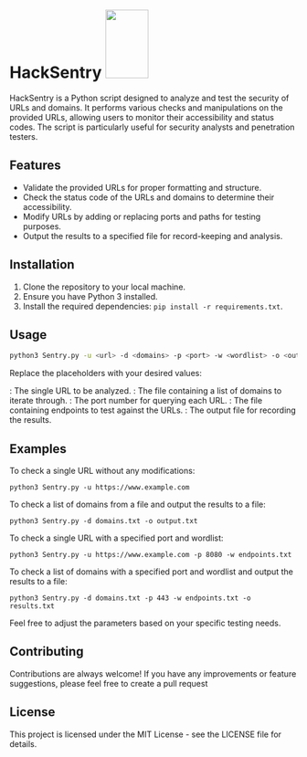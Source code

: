 # HackSentry <img src ="https://github.com/xsudoxx/HackSentry/assets/127046919/46b2cc1d-2ff0-4e44-ae5b-5e15f8f75f71" width = "75" height = "120"/>

HackSentry is a Python script designed to analyze and test the security of URLs and domains. It performs various checks and manipulations on the provided URLs, allowing users to monitor their accessibility and status codes. The script is particularly useful for security analysts and penetration testers.

## Features

- Validate the provided URLs for proper formatting and structure.
- Check the status code of the URLs and domains to determine their accessibility.
- Modify URLs by adding or replacing ports and paths for testing purposes.
- Output the results to a specified file for record-keeping and analysis.

## Installation

1. Clone the repository to your local machine.
2. Ensure you have Python 3 installed.
3. Install the required dependencies: `pip install -r requirements.txt`.

## Usage

```bash
python3 Sentry.py -u <url> -d <domains> -p <port> -w <wordlist> -o <output>
```
Replace the placeholders with your desired values:

<url>: The single URL to be analyzed.
<domains>: The file containing a list of domains to iterate through.
<port>: The port number for querying each URL.
<wordlist>: The file containing endpoints to test against the URLs.
<output>: The output file for recording the results.

## Examples
To check a single URL without any modifications:
````
python3 Sentry.py -u https://www.example.com
````
To check a list of domains from a file and output the results to a file:
````
python3 Sentry.py -d domains.txt -o output.txt
````
To check a single URL with a specified port and wordlist:
````
python3 Sentry.py -u https://www.example.com -p 8080 -w endpoints.txt
````
To check a list of domains with a specified port and wordlist and output the results to a file:
````
python3 Sentry.py -d domains.txt -p 443 -w endpoints.txt -o results.txt
````
Feel free to adjust the parameters based on your specific testing needs.
## Contributing
Contributions are always welcome! If you have any improvements or feature suggestions, please feel free to create a pull request

## License
This project is licensed under the MIT License - see the LICENSE file for details.
